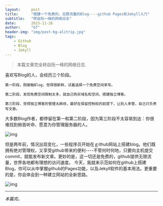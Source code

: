 ```yaml
---
layout:     post
title:      "搭建一个免费的，无限流量的Blog----github Pages和Jekyll入门"
subtitle:   "转自阮一峰的网络日志"
date:       2015-11-26
author:     "GT"
header-img: "img/post-bg-alitrip.jpg"
tags:
    - Github
    - Blog
    - Jekyll
---
```

> 本篇文章完全转自阮一峰的网络日志.

喜欢写Blog的人，会经历三个阶段。

```
第一阶段，刚接触Blog，觉得很新鲜，试着选择一个免费空间来写。

第二阶段，发现免费空间限制太多，就自己购买域名和空间，搭建独立博客。

第三阶段，觉得独立博客的管理太麻烦，最好在保留控制权的前提下，让别人来管，自己只负责写文章。
```

大多数Blog作者，都停留在第一和第二阶段，因为第三阶段不太容易到达：你很难找到俯首听命、愿意为你管理服务器的人。


![img](/blog/img/in-post/gtimg/bg2015112601.jpg)


但是两年前，情况出现变化，一些程序员开始在ｇithub网站上搭建blog。他们既拥有绝对管理权，又享受github带来的便利----不管何时何地，只要向主机提交commit，就能发布新文章。更妙的是，这一切还是免费的，github提供无限流量，世界各地都有理想的访问速度。
今天，我就来示范如何在github上搭建Blog，你可以从中掌握github的Pages功能，以及Jekyll软件的基本用法。更重要的是，你会体会到一种建立网站的全新思路。


![img](/blog/img/in-post/gtimg/bg2015112602.jpg)





---

*本篇完。*




